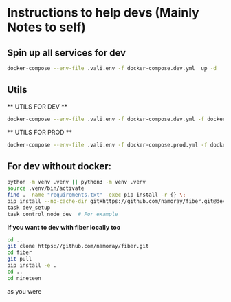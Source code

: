 # Instructions to help devs (Mainly Notes to self)

## Spin up all services for dev
```bash
docker-compose --env-file .vali.env -f docker-compose.dev.yml  up -d
```

## Utils

** UTILS FOR DEV **
```bash
docker-compose --env-file .vali.env -f docker-compose.dev.yml -f docker-compose.utils.yml up -d
```

** UTILS FOR PROD **
```bash
docker-compose --env-file .vali.env -f docker-compose.prod.yml -f docker-compose.utils.yml up -d
```


## For dev without docker:
```bash
python -m venv .venv || python3 -m venv .venv
source .venv/bin/activate
find . -name "requirements.txt" -exec pip install -r {} \;
pip install --no-cache-dir git+https://github.com/namoray/fiber.git@dev
task dev_setup
task control_node_dev  # For example
```


**If you want to dev with fiber locally too**
```bash
cd ..
git clone https://github.com/namoray/fiber.git
cd fiber
git pull
pip install -e .
cd ..
cd nineteen
```

as you were